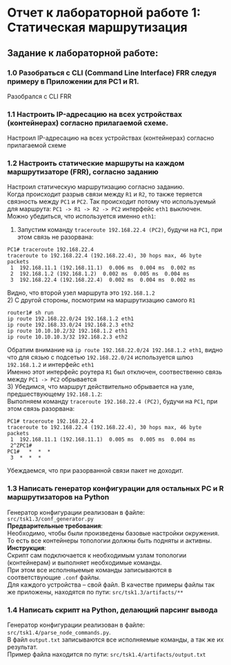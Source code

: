 # Отчет к лабораторной работе 1: Статическая маршрутизация

## Задание к лабораторной работе:

### 1.0 Разобраться с CLI (Command Line Interface) FRR следуя примеру в Приложении для РС1 и R1.
Разобрался с CLI FRR 
### 1.1 Настроить IP-адресацию на всех устройствах (контейнерах) согласно прилагаемой схеме.
Настроил IP-адресацию на всех устройствах (контейнерах) согласно прилагаемой схеме
### 1.2 Настроить статические маршруты на каждом маршрутизаторе (FRR), согласно заданию
Настроил статическую маршрутизацию согласно заданию.  
Когда происходит разрыв связи между `R1` и `R2`, то также теряется связность между `PC1` и `PC2`. 
Так происходит потому что используемый для маршрута: `PC1 -> R1 -> R2 -> PC2` интерфейс `eth1` выключен.
Можно убедиться, что используется именно `eth1`:
1) Запустим команду `traceroute 192.168.22.4 (PC2)`, будучи на `PC1`, при этом связь не разорвана:  
```
PC1# traceroute 192.168.22.4
traceroute to 192.168.22.4 (192.168.22.4), 30 hops max, 46 byte packets
 1  192.168.11.1 (192.168.11.1)  0.006 ms  0.004 ms  0.002 ms
 2  192.168.1.2 (192.168.1.2)  0.002 ms  0.005 ms  0.004 ms
 3  192.168.22.4 (192.168.22.4)  0.002 ms  0.004 ms  0.002 ms
```
Видно, что второй узел маршрута это `192.168.1.2`  
2) С другой стороны, посмотрим на маршрутизацию самого `R1`  
```
router1# sh run
ip route 192.168.22.0/24 192.168.1.2 eth1
ip route 192.168.33.0/24 192.168.2.3 eth2
ip route 10.10.10.2/32 192.168.1.2 eth1
ip route 10.10.10.3/32 192.168.2.3 eth2
```
Обратим внимание на `ip route 192.168.22.0/24 192.168.1.2 eth1`, видно что для сязью с подсетью `192.168.22.0/24` используется шлюз `192.168.1.2` и интерфейс `eth1`  
Именно этот интерфейс роутера `R1` был отключен, соотвественно связь между `PC1 -> PC2` обрывается  
3) Убедимся, что маршрут действительно обрывается на узле, предшествующему `192.168.1.2`:  
Выполняем команду `traceroute 192.168.22.4 (PC2)`, будучи на `PC1`, при этом связь разорвана:
```  
PC1# traceroute 192.168.22.4
traceroute to 192.168.22.4 (192.168.22.4), 30 hops max, 46 byte packets
 1  192.168.11.1 (192.168.11.1)  0.005 ms  0.005 ms  0.004 ms
 2^ZPC1# 
PC1#   *  *  *
 3  *  *  *
```
Убеждаемся, что при разорванной связи пакет не доходит.
### 1.3 Написать генератор конфигурации для остальных PC и R маршрутизаторов на Python
Генератор конфигурации реализован в файле: `src/tsk1.3/conf_generator.py`  
**Предварительные требования**:  
Необходимо, чтобы были произведены базовые настройки окружения. То есть все контейнеры топологии должны быть подняты и активны.  
**Инструкция**:  
Скрипт сам подключается к необходимым узлам топологии (контейнерам) и выполняет необходимые команды.   
При этом все исполняыемые команды записываются в соответствующие `.conf` файлы.  
Для каждого устройства – свой файл. В качестве примеры файлы так же приложены, находятся по пути:
`src/tsk1.3/artifacts/**`
### 1.4 Написать скрипт на Python, делающий парсинг вывода
Генератор конфигурации реализован в файле: `src/tsk1.4/parse_node_commands.py`.  
В файл `output.txt` записываются все исполняемые команды, а так же их результат.  
Пример файла находится по пути: `src/tsk1.4/artifacts/output.txt`
